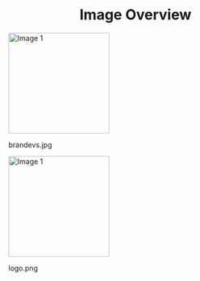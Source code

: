 <h1 style ="text-align: center;"> Image Overview </h1>
<div>
<div>
<img src="https://media.evkx.net/multimedia/models/dacia/brandevs_xst.jpg" alt="Image 1" style="width: 200px;">
<p>brandevs.jpg</p>
</div>
<div>
<img src="https://media.evkx.net/multimedia/models/dacia/logo_xst.png" alt="Image 1" style="width: 200px;">
<p>logo.png</p>
</div>
</div>
